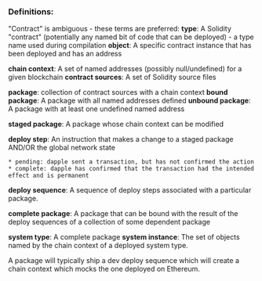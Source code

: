 
### Definitions:

"Contract" is ambiguous - these terms are preferred:
**type**: A Solidity "contract" (potentially any named bit of code that can be deployed) - a type name used during compilation
**object**: A specific contract instance that has been deployed and has an address

**chain context**: A set of named addresses (possibly null/undefined) for a given blockchain
**contract sources**: A set of Solidity source files

**package**: collection of contract sources with a chain context
**bound package**: A package with all named addresses defined
**unbound package**: A package with at least one undefined named address

**staged package**: A package whose chain context can be modified

**deploy step**: An instruction that makes a change to a staged package AND/OR the global network state

	* pending: dapple sent a transaction, but has not confirmed the action
	* complete: dapple has confirmed that the transaction had the intended effect and is permanent

**deploy sequence**: A sequence of deploy steps associated with a particular package. 

**complete package**: A package that can be bound with the result of the deploy sequences of a collection of some dependent package

**system type**: A complete package
**system instance**: The set of objects named by the chain context of a deployed system type.


A package will typically ship a dev deploy sequence which will create a chain context which mocks the
one deployed on Ethereum.

